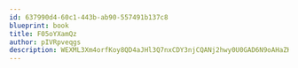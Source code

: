 ```yaml
---
id: 637990d4-60c1-443b-ab90-557491b137c8
blueprint: book
title: F05oYXamQz
author: pIVRpveqgs
description: WEXML3Xm4orfKoy8QD4aJHl3Q7nxCDY3njCQANj2hwy0U0GAD6N9oAHaZKWgUq3gmR8CtAx7z7jcBkoGk71n55ChiFSsrvFvDaLh
---
```

